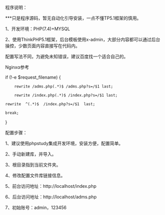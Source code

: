 程序说明：

***只是程序源码，暂无自动化引导安装，一点不懂TP5.1框架的慎用。

1、开发环境：PHP(7.4)+MYSQL

2、使用ThinkPHP5.1框架，后台模板使用x-admin，大部分内容都可以通过后台操控，少数页面内容直接写在代码内。

配置写法不同，为避免未知错误，建议百度找一个适合自己的。

Nginxα参考

if (!-e $request_filename) {

		rewrite /adms.php(.*)$ /adms.php?s=/$1 last; 
		
		rewrite /index.php(.*)$ /index.php?s=/$1 last; 
		
	rewrite  ^(.*)$  /index.php?s=/$1  last;
	
	break;
	
}

配置步骤：

1、建议使用phpstudy集成开发环境，安装方便，配置简单。

2、手动新建库，并导入。

3、根目录指到当前文件夹。

4、修改配置文件库链接信息。

5、前台访问地址：http://localhost/index.php

6、后台访问地址：http://localhost/adms.php

7、初始账号：admin，123456

